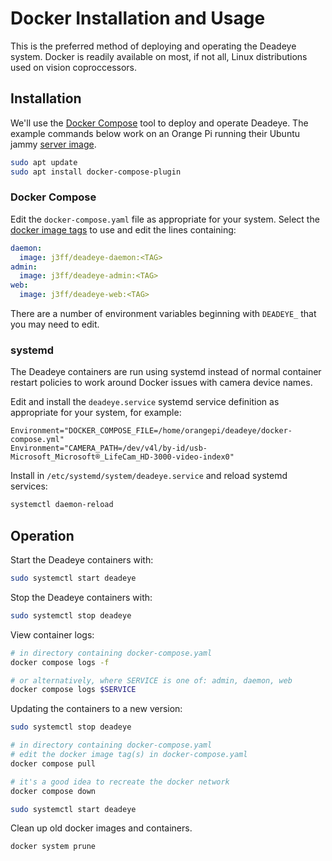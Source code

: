 # Docker Installation and Usage

This is the preferred method of deploying and operating the Deadeye system.
Docker is readily available on most, if not all, Linux distributions used on
vision coproccessors.

## Installation

We'll use the [Docker Compose](https://docs.docker.com/compose/) tool to deploy
and operate Deadeye. The example commands below work on an Orange Pi running
their Ubuntu jammy [server image](http://www.orangepi.org/html/hardWare/computerAndMicrocontrollers/service-and-support/Orange-pi-5.html).

```sh
sudo apt update
sudo apt install docker-compose-plugin
```

### Docker Compose

Edit the `docker-compose.yaml` file as appropriate for your system. Select the
[docker image tags](https://hub.docker.com/search?q=j3ff/deadeye) to use and
edit the lines containing:

```yaml
daemon:
  image: j3ff/deadeye-daemon:<TAG>
admin:
  image: j3ff/deadeye-admin:<TAG>
web:
  image: j3ff/deadeye-web:<TAG>
```

There are a number of environment variables beginning with `DEADEYE_` that you
may need to edit.

### systemd

The Deadeye containers are run using systemd instead of normal container restart
policies to work around Docker issues with camera device names.

Edit and install the `deadeye.service` systemd service definition as appropriate
for your system, for example:

```
Environment="DOCKER_COMPOSE_FILE=/home/orangepi/deadeye/docker-compose.yml"
Environment="CAMERA_PATH=/dev/v4l/by-id/usb-Microsoft_Microsoft®_LifeCam_HD-3000-video-index0"
```

Install in `/etc/systemd/system/deadeye.service` and reload systemd services:

```sh
systemctl daemon-reload
```

## Operation

Start the Deadeye containers with:

```sh
sudo systemctl start deadeye
```

Stop the Deadeye containers with:

```sh
sudo systemctl stop deadeye
```

View container logs:

```sh
# in directory containing docker-compose.yaml
docker compose logs -f

# or alternatively, where SERVICE is one of: admin, daemon, web
docker compose logs $SERVICE
```

Updating the containers to a new version:

```sh
sudo systemctl stop deadeye

# in directory containing docker-compose.yaml
# edit the docker image tag(s) in docker-compose.yaml
docker compose pull

# it's a good idea to recreate the docker network
docker compose down

sudo systemctl start deadeye
```

Clean up old docker images and containers.

```sh
docker system prune
```
